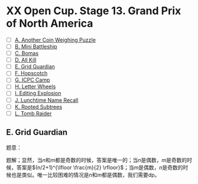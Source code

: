 # XX Open Cup. Stage 13. Grand Prix of North America

+ [ ] [A. Another Coin Weighing Puzzle](https://official.contest.yandex.ru/opencupXX/contest/17382/problems/A/)
+ [ ] [B. Mini Battleship](https://official.contest.yandex.ru/opencupXX/contest/17382/problems/B/)
+ [ ] [C. Bomas](https://official.contest.yandex.ru/opencupXX/contest/17382/problems/C/)
+ [ ] [D. All Kill](https://official.contest.yandex.ru/opencupXX/contest/17382/problems/D/)
+ [ ] [E. Grid Guardian](https://official.contest.yandex.ru/opencupXX/contest/17382/problems/E/)
+ [ ] [F. Hopscotch](https://official.contest.yandex.ru/opencupXX/contest/17382/problems/F/)
+ [ ] [G. ICPC Camp](https://official.contest.yandex.ru/opencupXX/contest/17382/problems/G/)
+ [ ] [H. Letter Wheels](https://official.contest.yandex.ru/opencupXX/contest/17382/problems/H/)
+ [ ] [I. Editing Explosion](https://official.contest.yandex.ru/opencupXX/contest/17382/problems/I/)
+ [ ] [J. Lunchtime Name Recall](https://official.contest.yandex.ru/opencupXX/contest/17382/problems/J/)
+ [ ] [K. Rooted Subtrees](https://official.contest.yandex.ru/opencupXX/contest/17382/problems/K/)
+ [ ] [L. Tomb Raider](https://official.contest.yandex.ru/opencupXX/contest/17382/problems/L/)

## E. Grid Guardian

题意：

题解；显然，当$n$和$m$都是奇数的时候，答案是唯一的；当$n$是偶数，$m$是奇数的时候，答案是$(n/2+1)^{\lfloor \frac{m}{2} \rfloor}$；当$m$是偶数，$n$是奇数的时候也是类似。唯一比较困难的情况是$n$和$m$都是偶数，我们需要dp。